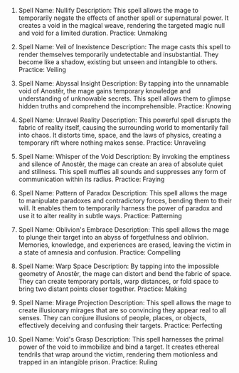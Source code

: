 1.  Spell Name: Nullify Description: This spell allows the mage to temporarily negate the effects of another spell or supernatural power. It creates a void in the magical weave, rendering the targeted magic null and void for a limited duration. Practice: Unmaking

2.  Spell Name: Veil of Inexistence Description: The mage casts this spell to render themselves temporarily undetectable and insubstantial. They become like a shadow, existing but unseen and intangible to others. Practice: Veiling

3.  Spell Name: Abyssal Insight Description: By tapping into the unnamable void of Anostêr, the mage gains temporary knowledge and understanding of unknowable secrets. This spell allows them to glimpse hidden truths and comprehend the incomprehensible. Practice: Knowing

4.  Spell Name: Unravel Reality Description: This powerful spell disrupts the fabric of reality itself, causing the surrounding world to momentarily fall into chaos. It distorts time, space, and the laws of physics, creating a temporary rift where nothing makes sense. Practice: Unraveling

5.  Spell Name: Whisper of the Void Description: By invoking the emptiness and silence of Anostêr, the mage can create an area of absolute quiet and stillness. This spell muffles all sounds and suppresses any form of communication within its radius. Practice: Fraying

6.  Spell Name: Pattern of Paradox Description: This spell allows the mage to manipulate paradoxes and contradictory forces, bending them to their will. It enables them to temporarily harness the power of paradox and use it to alter reality in subtle ways. Practice: Patterning

7.  Spell Name: Oblivion's Embrace Description: This spell allows the mage to plunge their target into an abyss of forgetfulness and oblivion. Memories, knowledge, and experiences are erased, leaving the victim in a state of amnesia and confusion. Practice: Compelling

8.  Spell Name: Warp Space Description: By tapping into the impossible geometry of Anostêr, the mage can distort and bend the fabric of space. They can create temporary portals, warp distances, or fold space to bring two distant points closer together. Practice: Making

9.  Spell Name: Mirage Projection Description: This spell allows the mage to create illusionary mirages that are so convincing they appear real to all senses. They can conjure illusions of people, places, or objects, effectively deceiving and confusing their targets. Practice: Perfecting

10. Spell Name: Void's Grasp Description: This spell harnesses the primal power of the void to immobilize and bind a target. It creates ethereal tendrils that wrap around the victim, rendering them motionless and trapped in an intangible prison. Practice: Ruling